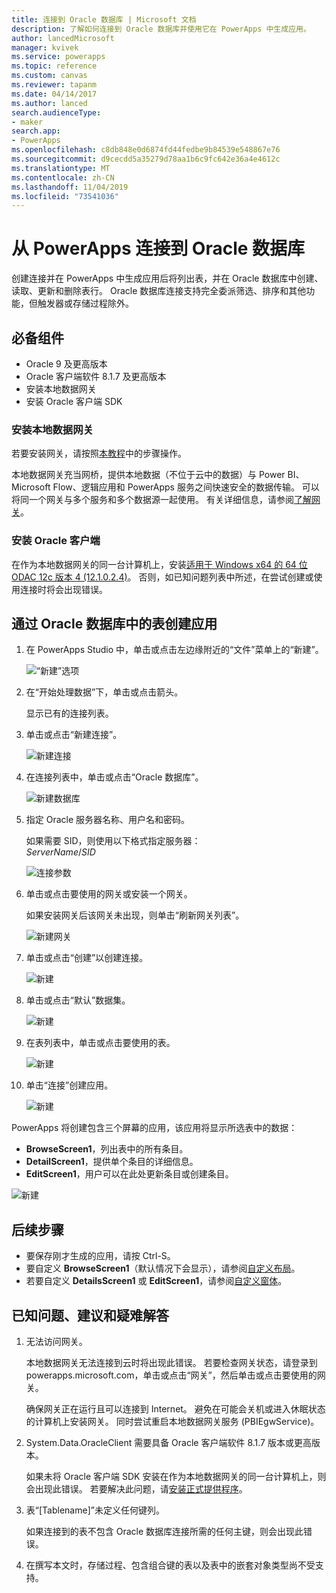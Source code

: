 ```yaml
---
title: 连接到 Oracle 数据库 | Microsoft 文档
description: 了解如何连接到 Oracle 数据库并使用它在 PowerApps 中生成应用。
author: lancedMicrosoft
manager: kvivek
ms.service: powerapps
ms.topic: reference
ms.custom: canvas
ms.reviewer: tapanm
ms.date: 04/14/2017
ms.author: lanced
search.audienceType:
- maker
search.app:
- PowerApps
ms.openlocfilehash: c8db848e0d6874fd44fedbe9b84539e548867e76
ms.sourcegitcommit: d9cecdd5a35279d78aa1b6c9fc642e36a4e4612c
ms.translationtype: MT
ms.contentlocale: zh-CN
ms.lasthandoff: 11/04/2019
ms.locfileid: "73541036"
---
```

# <a name="connect-to-an-oracle-database-from-powerapps"></a>从 PowerApps 连接到 Oracle 数据库
创建连接并在 PowerApps 中生成应用后将列出表，并在 Oracle 数据库中创建、读取、更新和删除表行。 Oracle 数据库连接支持完全委派筛选、排序和其他功能，但触发器或存储过程除外。

## <a name="prerequisites"></a>必备组件
* Oracle 9 及更高版本
* Oracle 客户端软件 8.1.7 及更高版本
* 安装本地数据网关
* 安装 Oracle 客户端 SDK

### <a name="install-an-on-premises-data-gateway"></a>安装本地数据网关
若要安装网关，请按照[本教程](../gateway-management.md)中的步骤操作。

本地数据网关充当网桥，提供本地数据（不位于云中的数据）与 Power BI、Microsoft Flow、逻辑应用和 PowerApps 服务之间快速安全的数据传输。 可以将同一个网关与多个服务和多个数据源一起使用。 有关详细信息，请参阅[了解网关](../gateway-reference.md)。

### <a name="install-oracle-client"></a>安装 Oracle 客户端
在作为本地数据网关的同一台计算机上，安装[适用于 Windows x64 的 64 位 ODAC 12c 版本 4 (12.1.0.2.4)](https://www.oracle.com/technetwork/database/windows/downloads/index-090165.html)。 否则，如已知问题列表中所述，在尝试创建或使用连接时将会出现错误。

## <a name="create-an-app-from-a-table-in-an-oracle-database"></a>通过 Oracle 数据库中的表创建应用
1. 在 PowerApps Studio 中，单击或点击左边缘附近的“文件”菜单上的“新建”。
   
   ![“新建”选项](./media/connection-oracledb/new-app.png)
2. 在“开始处理数据”下，单击或点击箭头。
   
      显示已有的连接列表。
3. 单击或点击“新建连接”。
   
   ![新建连接](./media/connection-oracledb/new-connection.png)
4. 在连接列表中，单击或点击“Oracle 数据库”。
   
   ![新建数据库](./media/connection-oracledb/oracle-db.png)
5. 指定 Oracle 服务器名称、用户名和密码。
   
    如果需要 SID，则使用以下格式指定服务器：<br>
    *ServerName*/*SID*
   
   ![连接参数](./media/connection-oracledb/connection-params.png)
6. 单击或点击要使用的网关或安装一个网关。
   
    如果安装网关后该网关未出现，则单击“刷新网关列表”。
   
   ![新建网关](./media/connection-oracledb/choose-gateway.png)
7. 单击或点击“创建”以创建连接。
   
   ![新建](./media/connection-oracledb/create-button.png)
8. 单击或点击“默认”数据集。
   
   ![新建](./media/connection-oracledb/choose-dataset.png)
9. 在表列表中，单击或点击要使用的表。
   
   ![新建](./media/connection-oracledb/choose-table.png)
10. 单击“连接”创建应用。
    
    ![新建](./media/connection-oracledb/connect-button.png)

PowerApps 将创建包含三个屏幕的应用，该应用将显示所选表中的数据：

* **BrowseScreen1**，列出表中的所有条目。
* **DetailScreen1**，提供单个条目的详细信息。
* **EditScreen1**，用户可以在此处更新条目或创建条目。

![新建](./media/connection-oracledb/afd-app.png)

## <a name="next-steps"></a>后续步骤
* 要保存刚才生成的应用，请按 Ctrl-S。
* 要自定义 **BrowseScreen1**（默认情况下会显示），请参阅[自定义布局](../customize-layout-sharepoint.md)。
* 若要自定义 **DetailsScreen1** 或 **EditScreen1**，请参阅[自定义窗体](../customize-forms-sharepoint.md)。

## <a name="known-issues-tips-and-troubleshooting"></a>已知问题、建议和疑难解答
1. 无法访问网关。
   
    本地数据网关无法连接到云时将出现此错误。 若要检查网关状态，请登录到 powerapps.microsoft.com，单击或点击“网关”，然后单击或点击要使用的网关。
   
    确保网关正在运行且可以连接到 Internet。 避免在可能会关机或进入休眠状态的计算机上安装网关。 同时尝试重启本地数据网关服务 (PBIEgwService)。
2. System.Data.OracleClient 需要具备 Oracle 客户端软件 8.1.7 版本或更高版本。
   
    如果未将 Oracle 客户端 SDK 安装在作为本地数据网关的同一台计算机上，则会出现此错误。 若要解决此问题，请[安装正式提供程序](https://go.microsoft.com/fwlink/p/?LinkID=272376)。
3. 表“[Tablename]”未定义任何键列。
   
    如果连接到的表不包含 Oracle 数据库连接所需的任何主键，则会出现此错误。
4. 在撰写本文时，存储过程、包含组合键的表以及表中的嵌套对象类型尚不受支持。

